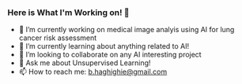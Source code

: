 ### Here is What I'm Working on! 👋

- 🔭 I’m currently working on medical image analyis using AI for lung cancer risk assessment
- 🌱 I’m currently learning about anything related to AI!
- 👯 I’m looking to collaborate on any AI interesting project
- 💬 Ask me about Unsupervised Learning!
- 📫 How to reach me: b.haghighie@gmail.com 
